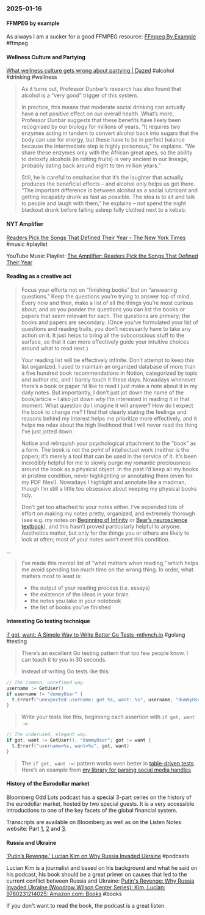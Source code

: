 ### 2025-01-16
#### FFMPEG by example
As always I am a sucker for a good FFMPEG resource: [FFmpeg By Example](https://ffmpegbyexample.com/) #ffmpeg 

#### Wellness Culture and Partying
[What wellness culture gets wrong about partying | Dazed](https://www.dazeddigital.com/life-culture/article/65839/1/should-we-party-alcohol-wellness-culture-becomes-unwell-drinking-going-out) #alcohol #drinking #wellness 

> As it turns out, Professor Dunbar’s research has also found that alcohol is a “very good” trigger of this system.
> 
> In practice, this means that moderate social drinking can actually have a net positive effect on our overall health. What’s more, Professor Dunbar suggests that these benefits have likely been recognised by our biology for millions of years. “It requires two enzymes acting in tandem to convert alcohol back into sugars that the body can use for energy, but these have to be in perfect balance because the intermediate step is highly poisonous,” he explains. “We share these enzymes only with the African great apes, so the ability to detoxify alcohols (in rotting fruits) is very ancient in our lineage, probably dating back around eight to ten million years.”
> 
> Still, he is careful to emphasise that it’s the laughter that actually produces the beneficial effects – and alcohol only helps us get there. “The important difference is between alcohol as a social lubricant and getting incapably drunk as fast as possible. The idea is to sit and talk to people and laugh with them,” he explains – _not_ spend the night blackout drunk before falling asleep fully clothed next to a kebab.

#### NYT Amplifier
[Readers Pick the Songs That Defined Their Year - The New York Times](https://www.nytimes.com/2025/01/14/arts/music/amplifier-newsletter-sinead-oconnor-ana-moura.html) #music #playlist

YouTube Music Playlist: [The Amplifier: Readers Pick the Songs That Defined Their Year](https://music.youtube.com/playlist?list=PLu_RmAJBNiII-hszRW8VvGBntENhZcuJA&si=fMr-PTos4iMTqjWq)

#### Reading as a creative act

> Focus your efforts not on “finishing books” but on “answering questions.” Keep the questions you’re trying to answer top of mind. Every now and then, make a list of all the things you’re most curious about, and as you ponder the questions you can list the books or papers that seem relevant for each. The questions are primary; the books and papers are secondary. (Once you’ve formulated your list of questions and reading trails, you don’t necessarily have to take any action on it. It just helps to bring all the subconscious stuff to the surface, so that it can more effectively guide your intuitive choices around what to read next.)
> 
> Your reading list will be effectively infinite. Don’t attempt to keep this list organized. I used to maintain an organized database of more than a five hundred book recommendations in Notion, categorized by topic and author etc, and I barely touch it these days. Nowadays whenever there’s a book or paper I’d like to read I just make a note about it in my daily notes. But importantly, I don’t just jot down the name of the book/article – I also jot down _why_ I’m interested in reading it in that moment. What question do I imagine it will answer? How do I expect the book to change me? I find that clearly stating the feelings and reasons behind my interest helps me prioritize more effectively, and it helps me relax about the high likelihood that I will never read the thing I’ve just jotted down.
> 
> Notice and relinquish your psychological attachment to the “book” as a form. The book is not the _point_ of intellectual work (neither is the paper); it’s merely a tool that can be used in the service of it. It’s been incredibly helpful for me to slowly purge my romantic preciousness around the book as a physical object. In the past I’d keep all my books in pristine condition, never highlighting or annotating them (even for my PDF files!). Nowadays I highlight and annotate like a madman, though I’m still a little too obsessive about keeping my physical books tidy.
> 
> Don’t get too attached to your notes either. I’ve expended lots of effort on making my notes pretty, organized, and extremely thorough (see e.g. my notes on [Beginning of Infinity](https://roamresearch.com/#/app/kasra-public/page/ZYHTbdfdd) or [Bear’s neuroscience textbook](https://www.bitsofwonder.co/p/textbooks-as-a-preventative-for-depression)), and this hasn’t proved particularly helpful to anyone. Aesthetics matter, but only for the things you or others are likely to look at often; most of your notes won’t meet this condition.

…

> I’ve made this mental list of “what matters when reading,” which helps me avoid spending too much time on the wrong thing. In order, what matters most to least is:
> 
> - the output of your reading process (i.e. essays)    
> - the existence of the ideas in your brain
> - the notes you take in your notebook
> - the list of books you’ve finished

#### Interesting Go testing technique
[if got, want: A Simple Way to Write Better Go Tests ·mtlynch.io](https://mtlynch.io/if-got-want-improve-go-tests/) #golang #testing 

> There’s an excellent Go testing pattern that too few people know. I can teach it to you in 30 seconds.
> 
> Instead of writing Go tests like this:


```go
// The common, unrefined way.
username := GetUser()
if username != "dummyUser" {
  t.Errorf("unexpected username: got %s, want: %s", username, "dummyUser")
}
```

> Write your tests like this, beginning each assertion with `if got, want :=`:

```go
// The underused, elegant way.
if got, want := GetUser(), "dummyUser"; got != want {
  t.Errorf("username=%s, want=%s", got, want)
}
```

> The `if got, want :=`: pattern works even better in [table-driven tests](https://go.dev/wiki/TableDrivenTests). Here’s an example from [my library for parsing social media handles](https://github.com/mtlynch/social-go/blob/5348ed8e66e318651c646aea4d72ef62481c30fa/twitter_test.go).

#### History of the Eurodollar market
Bloomberg Odd Lots podcast has a special 3-part series on the history of the eurodollar market, hosted by two special guests. It is a very accessible introductions to one of the key facets of the global financial system.

Transcripts are available on Bloomberg as well as on the Listen Notes website: Part [1](https://lnns.co/1m8QgWEzb9t), [2](https://www.listennotes.com/podcasts/odd-lots/the-hidden-history-of-gUyj8LXVo9-/) and [3](https://www.listennotes.com/podcasts/odd-lots/the-hidden-history-of-7mhjko2RswE/).

#### Russia and Ukraine
[‘Putin’s Revenge.’ Lucian Kim on Why Russia Invaded Ukraine](https://www.listennotes.com/podcasts/angry-planet/putins-revenge-lucian-kim-on-IajkwMd4yOe/) #podcasts 

Lucian Kim is a journalist and based on his background and what he said on his podcast, his book should be a great primer on causes that led to the current conflict between Russia and Ukraine: [Putin's Revenge: Why Russia Invaded Ukraine (Woodrow Wilson Center Series): Kim, Lucian: 9780231214025: Amazon.com: Books](https://www.amazon.com/Putins-Revenge-Invaded-Ukraine-Woodrow/dp/0231214022) #books

If you don't want to read the book, the podcast is a great listen.